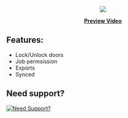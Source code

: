 <p align="center">
  <img src="https://user-images.githubusercontent.com/86536434/194176980-c823b751-e5ca-4b92-8eaa-3938cef79ea9.png" />
</p>
<p align='center'><b><a href="">Preview Video</a></b>

## Features:
* Lock/Unlock doors
* Job permsission
* Exports
* Synced

## Need support?
[![Need Support?](https://user-images.githubusercontent.com/86536434/147299047-73691b78-2690-4786-b58b-27d24e48a0d2.png)](https://discord.gg/Z9Mxu72zZ6)
